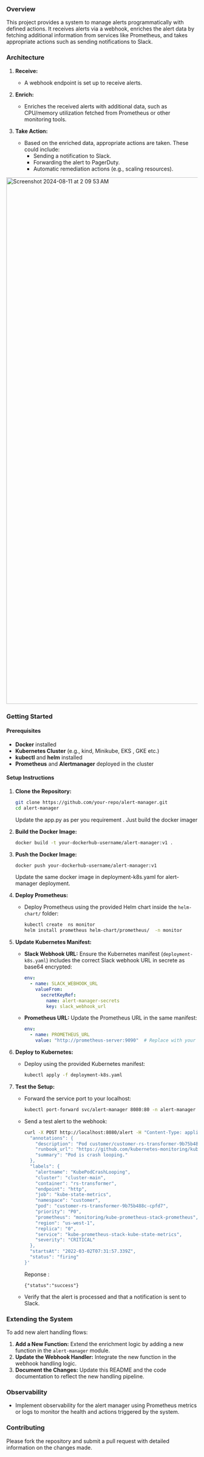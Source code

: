 
### Overview

This project provides a system to manage alerts programmatically with defined actions. It receives alerts via a webhook, enriches the alert data by fetching additional information from services like Prometheus, and takes appropriate actions such as sending notifications to Slack.

### Architecture

1. **Receive:**
   - A webhook endpoint is set up to receive alerts.
  
2. **Enrich:**
   - Enriches the received alerts with additional data, such as CPU/memory utilization fetched from Prometheus or other monitoring tools.
  
3. **Take Action:**
   - Based on the enriched data, appropriate actions are taken. These could include:
     - Sending a notification to Slack.
     - Forwarding the alert to PagerDuty.
     - Automatic remediation actions (e.g., scaling resources).

<img width="1383" alt="Screenshot 2024-08-11 at 2 09 53 AM" src="https://github.com/user-attachments/assets/6a19329a-8e8b-40c0-b6b9-0704fd847b89">

### Getting Started

#### Prerequisites

- **Docker** installed
- **Kubernetes Cluster** (e.g., kind, Minikube, EKS , GKE etc.)
- **kubectl** and **helm** installed
- **Prometheus** and **Alertmanager** deployed in the cluster

#### Setup Instructions

1. **Clone the Repository:**
   
   ```bash
   git clone https://github.com/your-repo/alert-manager.git
   cd alert-manager
   ```
   Update the app.py as per you requirement . Just build the docker imager
3. **Build the Docker Image:**

   ```bash
   docker build -t your-dockerhub-username/alert-manager:v1 .
   ```

4. **Push the Docker Image:**

   ```bash
   docker push your-dockerhub-username/alert-manager:v1
   ```
   Update the same docker image in deployment-k8s.yaml for alert-manager  deployment.

5. **Deploy Prometheus:**

   - Deploy Prometheus using the provided Helm chart inside the `helm-chart/` folder:

     ```bash
     kubectl create  ns monitor
     helm install prometheus helm-chart/prometheus/  -n monitor
     ```

6. **Update Kubernetes Manifest:**

   - **Slack Webhook URL:** Ensure the Kubernetes manifest (`deployment-k8s.yaml`) includes the correct Slack webhook URL in secrete as base64 encrypted:
   
     ```yaml
     env:
       - name: SLACK_WEBHOOK_URL
         valueFrom:
           secretKeyRef:
             name: alert-manager-secrets
             key: slack_webhook_url
     ```

   - **Prometheus URL:** Update the Prometheus URL in the same manifest:

     ```yaml
     env:
       - name: PROMETHEUS_URL
         value: "http://prometheus-server:9090"  # Replace with your Prometheus server URL
     ```

7. **Deploy to Kubernetes:**

   - Deploy using the provided Kubernetes manifest:

     ```bash
     kubectl apply -f deployment-k8s.yaml
     ```

8. **Test the Setup:**

   - Forward the service port to your localhost:

     ```bash
     kubectl port-forward svc/alert-manager 8080:80 -n alert-manager
     ```

   - Send a test alert to the webhook:

     ```bash
     curl -X POST http://localhost:8080/alert -H "Content-Type: application/json" -d '{
       "annotations": {
         "description": "Pod customer/customer-rs-transformer-9b75b488c-cpfd7 (rs-transformer) is restarting 2.11 times / 10 minutes.",
         "runbook_url": "https://github.com/kubernetes-monitoring/kubernetes-mixin/tree/master/runbook.md#alert-name-kubepodcrashlooping",
         "summary": "Pod is crash looping."
       },
       "labels": {
         "alertname": "KubePodCrashLooping",
         "cluster": "cluster-main",
         "container": "rs-transformer",
         "endpoint": "http",
         "job": "kube-state-metrics",
         "namespace": "customer",
         "pod": "customer-rs-transformer-9b75b488c-cpfd7",
         "priority": "P0",
         "prometheus": "monitoring/kube-prometheus-stack-prometheus",
         "region": "us-west-1",
         "replica": "0",
         "service": "kube-prometheus-stack-kube-state-metrics",
         "severity": "CRITICAL"
       },
       "startsAt": "2022-03-02T07:31:57.339Z",
       "status": "firing"
     }'
     ```

     Reponse : 
      ```
      {"status":"success"}
      ```

   - Verify that the alert is processed and that a notification is sent to Slack.

### Extending the System

To add new alert handling flows:

1. **Add a New Function:** Extend the enrichment logic by adding a new function in the `alert-manager` module.
2. **Update the Webhook Handler:** Integrate the new function in the webhook handling logic.
3. **Document the Changes:** Update this README and the code documentation to reflect the new handling pipeline.

### Observability

- Implement observability for the alert manager using Prometheus metrics or logs to monitor the health and actions triggered by the system.

### Contributing

Please fork the repository and submit a pull request with detailed information on the changes made.


